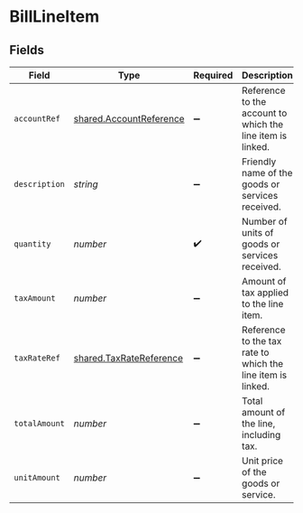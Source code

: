 # BillLineItem


## Fields

| Field                                                                     | Type                                                                      | Required                                                                  | Description                                                               |
| ------------------------------------------------------------------------- | ------------------------------------------------------------------------- | ------------------------------------------------------------------------- | ------------------------------------------------------------------------- |
| `accountRef`                                                              | [shared.AccountReference](../../../sdk/models/shared/accountreference.md) | :heavy_minus_sign:                                                        | Reference to the account to which the line item is linked.                |
| `description`                                                             | *string*                                                                  | :heavy_minus_sign:                                                        | Friendly name of the goods or services received.                          |
| `quantity`                                                                | *number*                                                                  | :heavy_check_mark:                                                        | Number of units of goods or services received.                            |
| `taxAmount`                                                               | *number*                                                                  | :heavy_minus_sign:                                                        | Amount of tax applied to the line item.                                   |
| `taxRateRef`                                                              | [shared.TaxRateReference](../../../sdk/models/shared/taxratereference.md) | :heavy_minus_sign:                                                        | Reference to the tax rate to which the line item is linked.               |
| `totalAmount`                                                             | *number*                                                                  | :heavy_minus_sign:                                                        | Total amount of the line, including tax.                                  |
| `unitAmount`                                                              | *number*                                                                  | :heavy_minus_sign:                                                        | Unit price of the goods or service.                                       |